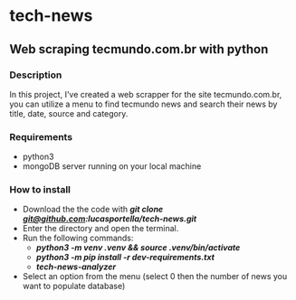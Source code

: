 # tech-news
## Web scraping tecmundo.com.br with python

### Description
In this project, I've created a web scrapper for the site tecmundo.com.br, you can utilize a menu to find tecmundo news and search their news by title, date, source and category.

### Requirements
- python3
- mongoDB server running on your local machine

### How to install
 - Download the the code with ***git clone git@github.com:lucasportella/tech-news.git***
 - Enter the directory and open the terminal.
 - Run the following commands:
   - ***python3 -m venv .venv && source .venv/bin/activate***
   - ***python3 -m pip install -r dev-requirements.txt***
   - ***tech-news-analyzer***
 - Select an option from the menu (select 0 then the number of news you want to populate database)
